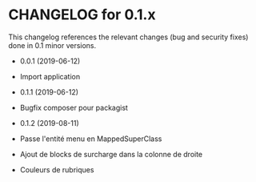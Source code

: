 CHANGELOG for 0.1.x
===================

This changelog references the relevant changes (bug and security fixes) done
in 0.1 minor versions.

* 0.0.1 (2019-06-12)

 * Import application

* 0.1.1 (2019-06-12)

 * Bugfix composer pour packagist

* 0.1.2 (2019-08-11)

 * Passe l'entité menu en MappedSuperClass
 * Ajout de blocks de surcharge dans la colonne de droite
 * Couleurs de rubriques
